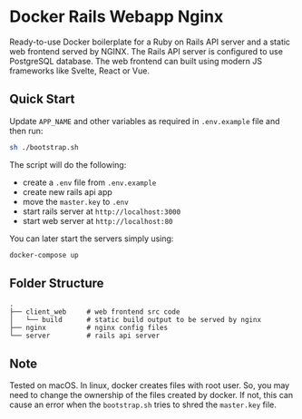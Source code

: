 # Docker Rails Webapp Nginx

Ready-to-use Docker boilerplate for a Ruby on Rails API server and a static web frontend served by NGINX. The Rails API server is configured to use PostgreSQL database. The web frontend can built using modern JS frameworks like Svelte, React or Vue.

## Quick Start

Update `APP_NAME` and other variables as required in `.env.example` file and then run:

```bash
sh ./bootstrap.sh
```

The script will do the following:
- create a `.env` file from `.env.example`
- create new rails api app
- move the `master.key` to `.env`
- start rails server at `http://localhost:3000`
- start web server at `http://localhost:80`

You can later start the servers simply using:

```bash
docker-compose up
```

## Folder Structure

```
.
├── client_web     # web frontend src code
│   └── build      # static build output to be served by nginx
├── nginx          # nginx config files
└── server         # rails api server
```

## Note

Tested on macOS. In linux, docker creates files with root user. So, you may need to change the ownership of the files created by docker. If not, this can cause an error when the `bootstrap.sh` tries to shred the `master.key` file.
